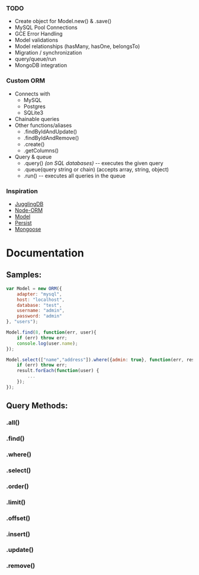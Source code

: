
### TODO

* Create object for Model.new() & .save()
* MySQL Pool Connections
* GCE Error Handling
* Model validations
* Model relationships (hasMany, hasOne, belongsTo)
* Migration / synchronization
* query/queue/run
* MongoDB integration

### Custom ORM

* Connects with
    * MySQL
    * Postgres
    * SQLite3
* Chainable queries
* Other functions/aliases
    * .findByIdAndUpdate()
    * .findByIdAndRemove()
    * .create()
    * .getColumns()
* Query & queue
    * .query() *(on SQL databases)* -- executes the given query
    * .queue(query string or chain) (accepts array, string, object)
    * .run() -- executes all queries in the queue

### Inspiration

* [JugglingDB](https://github.com/1602/jugglingdb)
* [Node-ORM](https://github.com/dresende/node-orm2)
* [Model](https://npmjs.org/package/model)
* [Persist](https://npmjs.org/package/persist)
* [Mongoose](https://npmjs.org/package/mongoose)

# Documentation

## Samples:
```js
var Model = new ORM({
    adapter: "mysql",
    host: "localhost",
    database: "test",
    username: "admin",
    password: "admin"
}, "users");

Model.find(8, function(err, user){
    if (err) throw err;
    console.log(user.name);
});

Model.select(["name","address"]).where({admin: true}, function(err, result) {
    if (err) throw err;
    result.forEach(function(user) {
        ...
    });
});
```

## Query Methods:

### .all()
### .find()
### .where()
### .select()
### .order()
### .limit()
### .offset()
### .insert()
### .update()
### .remove()
